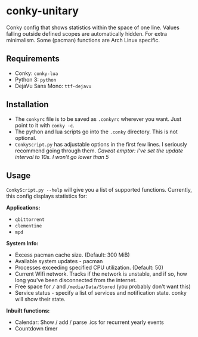 # conky-unitary
Conky config that shows statistics within the space of one line. Values falling outside defined scopes are automatically hidden. For extra minimalism.
Some (pacman) functions are Arch Linux specific.

## Requirements
* Conky: `conky-lua`
* Python 3: `python`
* DejaVu Sans Mono: `ttf-dejavu`

## Installation
* The `conkyrc` file is to be saved as `.conkyrc` wherever you want. Just point to it with `conky -c`.
* The python and lua scripts go into the `.conky` directory. This is not optional.
* `ConkyScript.py` has adjustable options in the first few lines. I seriously recommend going through them.
*Caveat emptor: I've set the update interval to 10s. I won't go lower than 5*

## Usage
`ConkyScript.py --help` will give you a list of supported functions. Currently, this config displays statistics for:

**Applications:**
* `qbittorrent`
* `clementine`
* `mpd`

**System Info:**
* Excess pacman cache size. (Default: 300 MiB)
* Available system updates - pacman
* Processes exceeding specified CPU utilization. (Default: 50)
* Current Wifi network. Tracks if the network is unstable, and if so, how long you've been disconnected from the internet.
* Free space for `/` and `/media/Data/Stored` (you probably don't want this)
* Service status - specify a list of services and notification state. conky will show their state.

**Inbuilt functions:**
* Calendar: Show / add / parse .ics for recurrent yearly events
* Countdown timer
